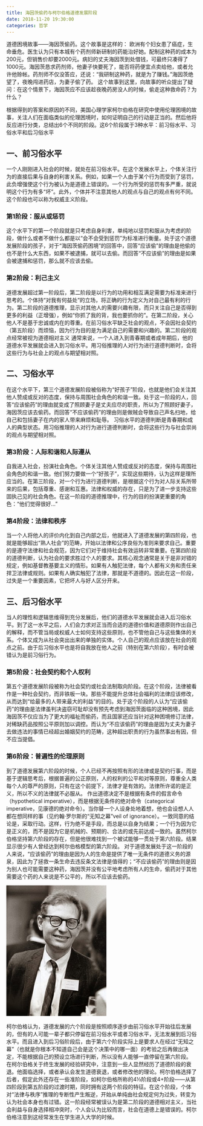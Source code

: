 ```yaml
---
title: 海因茨偷药与柯尔伯格道德发展阶段
date: 2018-11-20 19:30:00
categories: 哲学
---
```

道德困境故事——海因茨偷药。这个故事是这样的：
欧洲有个妇女患了癌症，生命垂危。医生认为只有本城有个药剂师新研制的药能治好她。配制这种药的成本为200元，但销售价却要2000元。病妇的丈夫海因茨到处借钱，可最终只凑得了1000元。海因茨恳求药剂师，他妻子快要死了，能否将药便宜点卖给他，或者允许他赊帐。药剂师不仅没答应，还说：“我研制这种药，就是为了赚钱。”海因茨绝望了，夜晚闯进药店，为妻子偷了药。
这个故事到这里，向故事的听众提出了疑问：在这个情景下，海因茨应不应该趁夜晚药房没人的时候，偷走这种救命药？为什么？
<!--more-->
根据得到的答案和原因的不同，美国心理学家柯尔伯格在研究中使用伦理困境的故事，关注人们在面临类似的伦理困境时，如何证明自己的行动是正当的。然后他将反应进行分类，总结出6个不同的阶段。这6个阶段属于3种水平：前习俗水平、习俗水平和后习俗水平

## 一、前习俗水平

一个人刚刚进入社会的时候，就处在前习俗水平。在这个发展水平上，个体关注行为的直接后果与自身的利害关系。例如，如果一个人由于某个行为而受到了惩罚，此负增强使这个行为被认为是道德上错误的。一个行为所受的惩罚有多严重，就说明这个行为有多“坏”。此外，个体并不注意其他人的观点与自己的观点有何不同。这个阶段也可以称为权威主义阶段。

### 第1阶段：服从或惩罚

这个水平下的第一个阶段就是只考虑自身利害，单纯地以惩罚和服从为考虑的阶段，做什么或者不做什么都是以“会不会受到惩罚”为标准进行衡量。处于这个道德发展阶段的孩子，对于“海因茨偷药困境”的回答中，回答“应该偷”的理由是他偷的也不是什么大东西，如果不被逮捕，就可以去偷。而回答“不应该偷”的理由是如果会被逮捕和惩罚，那么就不应该去偷。

### 第2阶段：利己主义

道德发展超过第一阶段后，第二阶段是以行为的功用和相互满足需要为标准来进行思考的。个体持“对我有何益处”的立场，将正确的行为定义为对自己最有利的行为。第二阶段的道德推理，显示对其他人的需要兴趣有限，而只关注自己是否得到更多的利益（正增强），例如“你抓了我的背，我也要抓你的”。在第二阶段，关心他人不是基于忠诚或内在的尊重。在前习俗水平缺乏社会的观点，不会因社会契约（第五阶段）而烦恼，因为行为目的是为满足自己的需要和兴趣的。第二阶段的观点经常被视为道德相对主义
通常来说，一个人进入到青春期或者成年期后，他的道德水平发展就会进入到习俗水平。用习俗推理的人对行为进行道德判断时，会将这些行为与社会上的观点与期望相对照。

## 二、习俗水平

在这个水平下，第三个道德发展阶段被俗称为“好孩子”阶段，也就是他们会关注其他人赞成或反对的态度，保持与周围社会角色的和谐一致。处于这一阶段的人，回答“应该偷药”的理由就变成了照顾妻子是丈夫应尽的职责，所以为了照顾好妻子，海因茨应该去偷药。而回答“不应该偷药”的理由则是做贼会导致自己声名扫地，给自己和包括妻子在内的家人带来麻烦和耻辱。
习俗水平的道德判断是青春期和成人的典型状态。用习俗推理的人对行为进行道德判断时，会将这些行为与社会崇尚的观点与期望相对照。

### 第3阶段：人际和谐和人际遵从

自我进入社会，扮演社会角色。个体关注其他人赞成或反对的态度，保持与周围社会角色的和谐一致。他们努力要做一个“好孩子”，实现这些期待，认为这样是理所应当的。在第三阶段，对一个行为进行道德判断，是根据这个行为对人际关系所带来的后果，包括尊重、感谢和互惠。法律和权威的存在，只是为了进一步支持这些固执己见的社会角色。在这一阶段的道德推理中，行为的目的扮演更重要的角色：“他们觉得很好...”

### 第4阶段：法律和秩序

当一个人将他人的评价内化到自己内部之后，他就进入了道德发展的第四阶段，也就是能够超出“熟人社会”的范畴，开始以法律和公序良俗为准则来要求自己。重要的是遵守法律和社会规范，因为它们对于维持社会有效运转非常重要。在第四阶段的道德判断，认为社会的要求胜过个人的要求。其核心观念通常是关于是非对错的规定，例如基督教基要主义的情形。如果有人触犯法律，每个人都有义务和责任来捍卫法律或规则。如果有人确实触犯了法律，那就是不道德的。因此在这一阶段，过失是一个重要因素，它把坏人与好人区分开来。

## 三、后习俗水平

当人的理性和逻辑思维得到充分发展后，他们的道德水平发展就会进入后习俗水平。到了这一水平之后，人们会力求对正当而合适的道德价值和道德原则作出自己的解释，而不管当局或权威人士如何支持这些原则，也不管他自己与这些集体的关系。个体又成为从社会突出出来的单独的实体。个人自己的观点应该放在社会的观点之前。由于后习俗水平也是将自我放在他人之前（特别在第六阶段），有时会被错认为是前习俗行为。

### 第5阶段：社会契约和个人权利

第五个道德发展阶段被称为社会契约或社会法制取向阶段。在这个阶段，法律被看作是一种社会契约，而非铁板一块。那些不能提升总体社会福利的法律应该修改，从而达到“给最多的人带来最大的利益”的目的。处于这个阶段的人认为“应该偷药”的理由是法律虽判决盗窃可耻却没有预先考虑到海因茨面临的这种困境，因此海因茨不仅应当为了更大的福祉而偷药，而且国家还应当针对这种困境修订法律，对稀缺药品按照公平原则加以调控。而认为“不应该偷药”的理由是因为丈夫为妻子去做违法的事情已经超出婚姻契约的范畴，这种超出职责的行为虽然事出有因，但不应当提倡。

### 第6阶段：普遍性的伦理原则

到了道德发展第六阶段的时候，个人已经不再按照有形的法律或是契约行事，而是基于逻辑思考后，根据普遍的公正原则，人的权利的公平和对等原则，尊重全人类每个人的尊严的原则，只有在这个前提下，法律才是有效的。法律所许诺的是正义，所以不义的法律就不必服从。
作出道德决定不是根据有条件的假言命令（hypothetical imperative），而是根据无条件的绝对命令（categorical imperative，见康德的绝对命令）。当你替一个人设身处地着想，他也会设想人人都在想同样的事（见约翰·罗尔斯的“无知之幕”veil of ignorance）。一致同意的结论是，采取行动。这样，行为绝不是手段，而总是以自身为结果；一个行为因为它是正义的，而不是因为它是机械的、预期的、合法的或先前达成一致的。虽然柯尔伯格坚持第六阶段的存在，但是他很难找到一个被试能够一贯处于第六阶段。结果显示很少有人曾经达到柯尔伯格模型的第六阶段。
对于道德发展处于这一阶段的人来说，“应该偷药”的理由是因为人的生命是提供了唯一无条件的道德义务的源泉，因此为了拯救一条生命去违反条文法律是值得的；“不应该偷药”的理由则是因为别人也可能需要这种药，海因茨并没有公平地考虑所有人的生命，偷药对于其他需要这个药的人来说是不公平的，所以不应该去偷药。

![柯尔伯格](/image/柯尔伯格.jpg)

柯尔伯格认为，道德发展的六个阶段是按照顺序逐步由前习俗水平开始往后发展的，但有的人可能一辈子都只停留在前习俗水平或者习俗水平，无法发展到后习俗水平。而且进入到后习俗阶段后，由于第六个阶段实际上是要求人在经过“无知之幕”（也就是你根本不知道自己会是这个决策中的哪一面）的考验之后再做出决定，不能根据自己的预设立场进行判断，所以没有人能够一直停留在第六阶段。
在柯尔伯格关于终生发展的经验研究中，注意到一些人显然经历了道德阶段的衰退。他面临选择，或者承认会发生道德衰退，或者修改他的理论。柯尔伯格选择了后者，假定此外还存在一些准阶段，如柯尔伯格所称的4½阶段或4+阶段——从第四阶段到第五阶段的过渡时期，同时拥有这两个阶段的特征。在这个阶段，个体对“法律与秩序”推理的专断性产生叛逆，开始从单纯由社会规定何为过失，转变为认为社会本身也有过错。这一阶段经常被误认为是第二阶段的道德相对主义，当社会利益与自身选择相冲突时，个人会认为比较而言，社会在道德上是错误的。柯尔伯格注意到这经常发生在学生进入大学的时候。